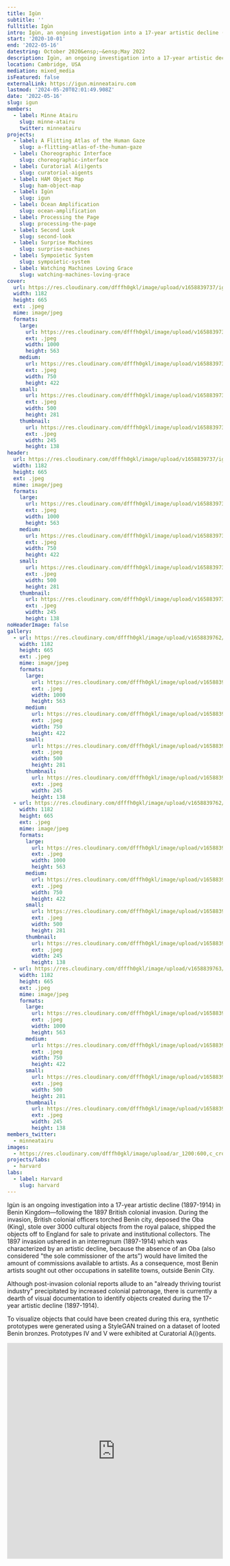 ```yaml
---
title: Igùn
subtitle: ''
fulltitle: Igùn
intro: Igùn, an ongoing investigation into a 17-year artistic decline (1897-1914) in Benin Kingdom.
start: '2020-10-01'
end: '2022-05-16'
datestring: October 2020&ensp;–&ensp;May 2022
description: Igùn, an ongoing investigation into a 17-year artistic decline (1897-1914) in Benin Kingdom.
location: Cambridge, USA
mediation: mixed_media
isFeatured: false
externalLink: https://igun.minneatairu.com
lastmod: '2024-05-20T02:01:49.908Z'
date: '2022-05-16'
slug: igun
members:
  - label: Minne Atairu
    slug: minne-atairu
    twitter: minneatairu
projects:
  - label: A Flitting Atlas of the Human Gaze
    slug: a-flitting-atlas-of-the-human-gaze
  - label: Choreographic Interface
    slug: choreographic-interface
  - label: Curatorial A(i)gents
    slug: curatorial-aigents
  - label: HAM Object Map
    slug: ham-object-map
  - label: Igùn
    slug: igun
  - label: Ocean Amplification
    slug: ocean-amplification
  - label: Processing the Page
    slug: processing-the-page
  - label: Second Look
    slug: second-look
  - label: Surprise Machines
    slug: surprise-machines
  - label: Sympoietic System
    slug: sympoietic-system
  - label: Watching Machines Loving Grace
    slug: watching-machines-loving-grace
cover:
  url: https://res.cloudinary.com/dfffh0gkl/image/upload/v1658839737/igun_0_e63bbdbae4.jpg
  width: 1182
  height: 665
  ext: .jpeg
  mime: image/jpeg
  formats:
    large:
      url: https://res.cloudinary.com/dfffh0gkl/image/upload/v1658839737/large_igun_0_e63bbdbae4.jpg
      ext: .jpeg
      width: 1000
      height: 563
    medium:
      url: https://res.cloudinary.com/dfffh0gkl/image/upload/v1658839738/medium_igun_0_e63bbdbae4.jpg
      ext: .jpeg
      width: 750
      height: 422
    small:
      url: https://res.cloudinary.com/dfffh0gkl/image/upload/v1658839739/small_igun_0_e63bbdbae4.jpg
      ext: .jpeg
      width: 500
      height: 281
    thumbnail:
      url: https://res.cloudinary.com/dfffh0gkl/image/upload/v1658839737/thumbnail_igun_0_e63bbdbae4.jpg
      ext: .jpeg
      width: 245
      height: 138
header:
  url: https://res.cloudinary.com/dfffh0gkl/image/upload/v1658839737/igun_0_e63bbdbae4.jpg
  width: 1182
  height: 665
  ext: .jpeg
  mime: image/jpeg
  formats:
    large:
      url: https://res.cloudinary.com/dfffh0gkl/image/upload/v1658839737/large_igun_0_e63bbdbae4.jpg
      ext: .jpeg
      width: 1000
      height: 563
    medium:
      url: https://res.cloudinary.com/dfffh0gkl/image/upload/v1658839738/medium_igun_0_e63bbdbae4.jpg
      ext: .jpeg
      width: 750
      height: 422
    small:
      url: https://res.cloudinary.com/dfffh0gkl/image/upload/v1658839739/small_igun_0_e63bbdbae4.jpg
      ext: .jpeg
      width: 500
      height: 281
    thumbnail:
      url: https://res.cloudinary.com/dfffh0gkl/image/upload/v1658839737/thumbnail_igun_0_e63bbdbae4.jpg
      ext: .jpeg
      width: 245
      height: 138
noHeaderImage: false
gallery:
  - url: https://res.cloudinary.com/dfffh0gkl/image/upload/v1658839762/igun_2_6c0b7a31b0.jpg
    width: 1182
    height: 665
    ext: .jpeg
    mime: image/jpeg
    formats:
      large:
        url: https://res.cloudinary.com/dfffh0gkl/image/upload/v1658839763/large_igun_2_6c0b7a31b0.jpg
        ext: .jpeg
        width: 1000
        height: 563
      medium:
        url: https://res.cloudinary.com/dfffh0gkl/image/upload/v1658839764/medium_igun_2_6c0b7a31b0.jpg
        ext: .jpeg
        width: 750
        height: 422
      small:
        url: https://res.cloudinary.com/dfffh0gkl/image/upload/v1658839764/small_igun_2_6c0b7a31b0.jpg
        ext: .jpeg
        width: 500
        height: 281
      thumbnail:
        url: https://res.cloudinary.com/dfffh0gkl/image/upload/v1658839763/thumbnail_igun_2_6c0b7a31b0.jpg
        ext: .jpeg
        width: 245
        height: 138
  - url: https://res.cloudinary.com/dfffh0gkl/image/upload/v1658839762/igun_0_92d8cf675c.jpg
    width: 1182
    height: 665
    ext: .jpeg
    mime: image/jpeg
    formats:
      large:
        url: https://res.cloudinary.com/dfffh0gkl/image/upload/v1658839764/large_igun_0_92d8cf675c.jpg
        ext: .jpeg
        width: 1000
        height: 563
      medium:
        url: https://res.cloudinary.com/dfffh0gkl/image/upload/v1658839764/medium_igun_0_92d8cf675c.jpg
        ext: .jpeg
        width: 750
        height: 422
      small:
        url: https://res.cloudinary.com/dfffh0gkl/image/upload/v1658839764/small_igun_0_92d8cf675c.jpg
        ext: .jpeg
        width: 500
        height: 281
      thumbnail:
        url: https://res.cloudinary.com/dfffh0gkl/image/upload/v1658839763/thumbnail_igun_0_92d8cf675c.jpg
        ext: .jpeg
        width: 245
        height: 138
  - url: https://res.cloudinary.com/dfffh0gkl/image/upload/v1658839763/igun_1_771601215f.jpg
    width: 1182
    height: 665
    ext: .jpeg
    mime: image/jpeg
    formats:
      large:
        url: https://res.cloudinary.com/dfffh0gkl/image/upload/v1658839764/large_igun_1_771601215f.jpg
        ext: .jpeg
        width: 1000
        height: 563
      medium:
        url: https://res.cloudinary.com/dfffh0gkl/image/upload/v1658839765/medium_igun_1_771601215f.jpg
        ext: .jpeg
        width: 750
        height: 422
      small:
        url: https://res.cloudinary.com/dfffh0gkl/image/upload/v1658839765/small_igun_1_771601215f.jpg
        ext: .jpeg
        width: 500
        height: 281
      thumbnail:
        url: https://res.cloudinary.com/dfffh0gkl/image/upload/v1658839764/thumbnail_igun_1_771601215f.jpg
        ext: .jpeg
        width: 245
        height: 138
members_twitter:
  - minneatairu
images:
  - https://res.cloudinary.com/dfffh0gkl/image/upload/ar_1200:600,c_crop/c_limit,h_1200,w_600/v1658839737/igun_0_e63bbdbae4.jpg
projects/labs:
  - harvard
labs:
  - label: Harvard
    slug: harvard
---
```

Igùn is an ongoing investigation into a 17-year artistic decline (1897-1914) in Benin Kingdom—following the 1897 British colonial invasion. During the invasion, British colonial officers torched Benin city, deposed the Oba (King), stole over 3000 cultural objects from the royal palace, shipped the objects off to England for sale to private and institutional collectors. The 1897 invasion ushered in an interregnum (1897-1914) which was characterized by an artistic decline, because the absence of an Oba (also considered "the sole commissioner of the arts”) would have limited the amount of commissions available to artists. As a consequence, most Benin artists sought out other occupations in satellite towns, outside Benin City. 

Although post-invasion colonial reports allude to an "already thriving tourist industry" precipitated by increased colonial patronage, there is currently a dearth of visual documentation to identify objects created during the 17-year artistic decline (1897-1914).

To visualize objects that could have been created during this era, synthetic prototypes were generated using a StyleGAN trained on a dataset of looted Benin bronzes. Prototypes IV and V were exhibited at Curatorial A(i)gents.

<div style="padding:100% 0 0 0;position:relative;"><iframe src="https://player.vimeo.com/video/733598347?h=b72a7871c7&title=0&byline=0&portrait=0" style="position:absolute;top:0;left:0;width:100%;height:100%;" frameborder="0" allow="autoplay; fullscreen; picture-in-picture" allowfullscreen></iframe></div><script src="https://player.vimeo.com/api/player.js"></script>